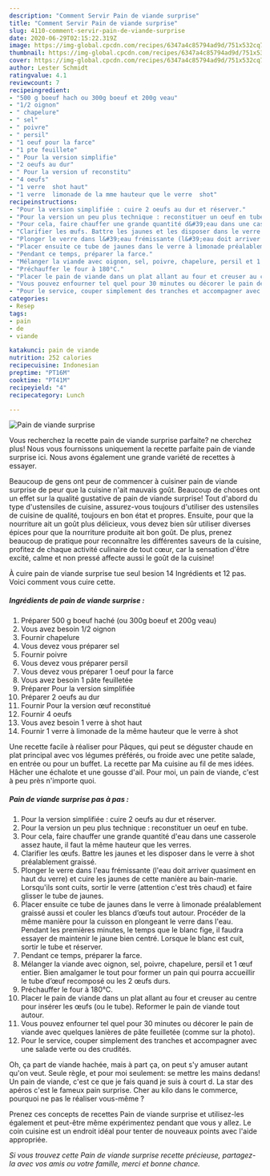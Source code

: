 ```yaml
---
description: "Comment Servir Pain de viande surprise"
title: "Comment Servir Pain de viande surprise"
slug: 4110-comment-servir-pain-de-viande-surprise
date: 2020-06-29T02:15:22.319Z
image: https://img-global.cpcdn.com/recipes/6347a4c85794ad9d/751x532cq70/pain-de-viande-surprise-photo-principale-de-la-recette.jpg
thumbnail: https://img-global.cpcdn.com/recipes/6347a4c85794ad9d/751x532cq70/pain-de-viande-surprise-photo-principale-de-la-recette.jpg
cover: https://img-global.cpcdn.com/recipes/6347a4c85794ad9d/751x532cq70/pain-de-viande-surprise-photo-principale-de-la-recette.jpg
author: Lester Schmidt
ratingvalue: 4.1
reviewcount: 7
recipeingredient:
- "500 g boeuf hach ou 300g boeuf et 200g veau"
- "1/2 oignon"
- " chapelure"
- " sel"
- " poivre"
- " persil"
- "1 oeuf pour la farce"
- "1 pte feuillete"
- " Pour la version simplifie"
- "2 oeufs au dur"
- " Pour la version uf reconstitu"
- "4 oeufs"
- "1 verre  shot haut"
- "1 verre  limonade de la mme hauteur que le verre  shot"
recipeinstructions:
- "Pour la version simplifiée : cuire 2 oeufs au dur et réserver."
- "Pour la version un peu plus technique : reconstituer un oeuf en tube."
- "Pour cela, faire chauffer une grande quantité d&#39;eau dans une casserole assez haute, il faut la même hauteur que les verres."
- "Clarifier les œufs. Battre les jaunes et les disposer dans le verre à shot préalablement graissé."
- "Plonger le verre dans l&#39;eau frémissante (l&#39;eau doit arriver quasiment en haut du verre) et cuire les jaunes de cette manière au bain-marie. Lorsqu&#39;ils sont cuits, sortir le verre (attention c&#39;est très chaud) et faire glisser le tube de jaunes."
- "Placer ensuite ce tube de jaunes dans le verre à limonade préalablement graissé aussi et couler les blancs d’œufs tout autour. Procéder de la même manière pour la cuisson en plongeant le verre dans l&#39;eau. Pendant les premières minutes, le temps que le blanc fige, il faudra essayer de maintenir le jaune bien centré. Lorsque le blanc est cuit, sortir le tube et réserver."
- "Pendant ce temps, préparer la farce."
- "Mélanger la viande avec oignon, sel, poivre, chapelure, persil et 1 œuf entier. Bien amalgamer le tout pour former un pain qui pourra accueillir le tube d’œuf recomposé ou les 2 œufs durs."
- "Préchauffer le four à 180°C."
- "Placer le pain de viande dans un plat allant au four et creuser au centre pour insérer les œufs (ou le tube). Reformer le pain de viande tout autour."
- "Vous pouvez enfourner tel quel pour 30 minutes ou décorer le pain de viande avec quelques lanières de pâte feuilletée (comme sur la photo)."
- "Pour le service, couper simplement des tranches et accompagner avec une salade verte ou des crudités."
categories:
- Resep
tags:
- pain
- de
- viande

katakunci: pain de viande 
nutrition: 252 calories
recipecuisine: Indonesian
preptime: "PT16M"
cooktime: "PT41M"
recipeyield: "4"
recipecategory: Lunch

---
```



![Pain de viande surprise](https://img-global.cpcdn.com/recipes/6347a4c85794ad9d/751x532cq70/pain-de-viande-surprise-photo-principale-de-la-recette.jpg)

Vous recherchez la recette pain de viande surprise parfaite? ne cherchez plus! Nous vous fournissons uniquement la recette parfaite pain de viande surprise ici. Nous avons également une grande variété de recettes à essayer.

Beaucoup de gens ont peur de commencer à cuisiner pain de viande surprise de peur que la cuisine n'ait mauvais goût. Beaucoup de choses ont un effet sur la qualité gustative de pain de viande surprise! Tout d'abord du type d'ustensiles de cuisine, assurez-vous toujours d'utiliser des ustensiles de cuisine de qualité, toujours en bon état et propres. Ensuite, pour que la nourriture ait un goût plus délicieux, vous devez bien sûr utiliser diverses épices pour que la nourriture produite ait bon goût. De plus, prenez beaucoup de pratique pour reconnaître les différentes saveurs de la cuisine, profitez de chaque activité culinaire de tout cœur, car la sensation d'être excité, calme et non pressé affecte aussi le goût de la cuisine!

<!--inarticleads1-->

À cuire pain de viande surprise tue seul besion 14 Ingrédients et 12 pas. Voici comment vous cuire cette.

##### Ingrédients de pain de viande surprise :

1. Préparer 500 g boeuf haché (ou 300g boeuf et 200g veau)
1. Vous avez besoin 1/2 oignon
1. Fournir  chapelure
1. Vous devez vous préparer  sel
1. Fournir  poivre
1. Vous devez vous préparer  persil
1. Vous devez vous préparer 1 oeuf pour la farce
1. Vous avez besoin 1 pâte feuilletée
1. Préparer  Pour la version simplifiée
1. Préparer 2 oeufs au dur
1. Fournir  Pour la version œuf reconstitué
1. Fournir 4 oeufs
1. Vous avez besoin 1 verre à shot haut
1. Fournir 1 verre à limonade de la même hauteur que le verre à shot


Une recette facile à réaliser pour Pâques, qui peut se déguster chaude en plat principal avec vos légumes préférés, ou froide avec une petite salade, en entrée ou pour un buffet. La recette par Ma cuisine au fil de mes idées. Hâcher une échalote et une gousse d&#39;ail. Pour moi, un pain de viande, c&#39;est à peu près n&#39;importe quoi. 

<!--inarticleads2-->

##### Pain de viande surprise pas à pas :

1. Pour la version simplifiée : cuire 2 oeufs au dur et réserver.
1. Pour la version un peu plus technique : reconstituer un oeuf en tube.
1. Pour cela, faire chauffer une grande quantité d&#39;eau dans une casserole assez haute, il faut la même hauteur que les verres.
1. Clarifier les œufs. Battre les jaunes et les disposer dans le verre à shot préalablement graissé.
1. Plonger le verre dans l&#39;eau frémissante (l&#39;eau doit arriver quasiment en haut du verre) et cuire les jaunes de cette manière au bain-marie. Lorsqu&#39;ils sont cuits, sortir le verre (attention c&#39;est très chaud) et faire glisser le tube de jaunes.
1. Placer ensuite ce tube de jaunes dans le verre à limonade préalablement graissé aussi et couler les blancs d’œufs tout autour. Procéder de la même manière pour la cuisson en plongeant le verre dans l&#39;eau. Pendant les premières minutes, le temps que le blanc fige, il faudra essayer de maintenir le jaune bien centré. Lorsque le blanc est cuit, sortir le tube et réserver.
1. Pendant ce temps, préparer la farce.
1. Mélanger la viande avec oignon, sel, poivre, chapelure, persil et 1 œuf entier. Bien amalgamer le tout pour former un pain qui pourra accueillir le tube d’œuf recomposé ou les 2 œufs durs.
1. Préchauffer le four à 180°C.
1. Placer le pain de viande dans un plat allant au four et creuser au centre pour insérer les œufs (ou le tube). Reformer le pain de viande tout autour.
1. Vous pouvez enfourner tel quel pour 30 minutes ou décorer le pain de viande avec quelques lanières de pâte feuilletée (comme sur la photo).
1. Pour le service, couper simplement des tranches et accompagner avec une salade verte ou des crudités.


Oh, ça part de viande hachée, mais à part ça, on peut s&#39;y amuser autant qu&#39;on veut. Seule règle, et pour moi seulement: se mettre les mains dedans! Un pain de viande, c&#39;est ce que je fais quand je suis à court d. La star des apéros c&#39;est le fameux pain surprise. Cher au kilo dans le commerce, pourquoi ne pas le réaliser vous-même ? 

<!--inarticleads1-->

<p>
Prenez ces concepts de recettes Pain de viande surprise et utilisez-les également et peut-être même expérimentez pendant que vous y allez. Le coin cuisine est un endroit idéal pour tenter de nouveaux points avec l'aide appropriée.
</p>

<p>
<i>Si vous trouvez cette Pain de viande surprise recette précieuse, partagez-la avec vos amis ou votre famille, merci et bonne chance.</i>
</p>
